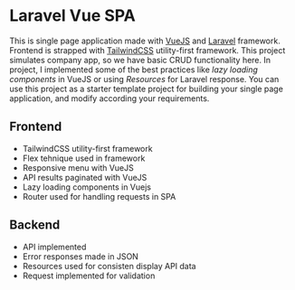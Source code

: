 # Laravel Vue SPA
This is single page application made with [VueJS](https://vuejs.org/) and [Laravel](https://laravel.com/) framework. Frontend is strapped with [TailwindCSS](https://tailwindcss.com/) utility-first framework. This project simulates company app, so we have basic CRUD functionality here. In project, I implemented some of the best practices like *lazy loading components* in VueJS or using *Resources* for Laravel response. You can use this project as a starter template project for building your single page application, and modify according your requirements.

## Frontend
- TailwindCSS utility-first framework
- Flex tehnique used in framework
- Responsive menu with VueJS
- API results paginated with VueJS
- Lazy loading components in Vuejs
- Router used for handling requests in SPA


## Backend
- API implemented
- Error responses made in JSON
- Resources used for consisten display API data 
- Request implemented for validation

